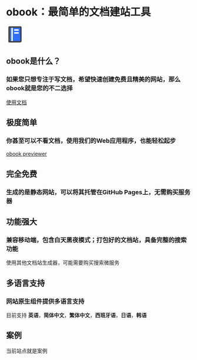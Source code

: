 # obook：最简单的文档建站工具

<!--desc: 一个极其简单易用的文档站生成工具，你甚至可以不看文档直接使用-->

<l-m src="https://cdn.jsdelivr.net/npm/obook@2.1.41/blocks/simp-block.html"></l-m>

<simp-block>

<img src="../publics/logo.svg" class="logo" />

## obook是什么？

### 如果您只想专注于写文档，希望快速创建免费且精美的网站，那么obook就是您的不二选择

[使用文档](./docs/index.md)

</simp-block>

<simp-block>

## 极度简单

### 你甚至可以不看文档，使用我们的Web应用程序，也能轻松起步

[obook previewer](https://kirakiray.github.io/o-book/webapp/)

</simp-block>

<simp-block>

## 完全免费

### 生成的是静态网站，可以将其托管在GitHub Pages上，无需购买服务器

</simp-block>

<simp-block>

## 功能强大

### 兼容移动端，包含白天黑夜模式；打包好的文档站，具备完整的搜索功能

使用其他文档站生成器，可能需要购买搜索微服务

</simp-block>

<simp-block>

## 多语言支持

### 网站原生组件提供多语言支持

目前支持 **英语**，**简体中文**，**繁体中文**，**西班牙语**，**日语**，**韩语**

</simp-block>

<simp-block>

## 案例

当前站点就是案例

</simp-block>